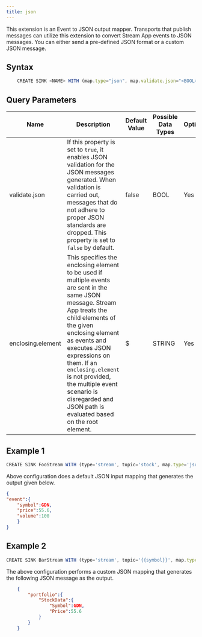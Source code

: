 ```yaml
---
title: json
---
```


This extension is an Event to JSON output mapper. Transports that publish messages can utilize this extension to convert Stream App events to JSON messages. You can either send a pre-defined JSON format or a custom JSON message.

## Syntax

```js
    CREATE SINK <NAME> WITH (map.type="json", map.validate.json="<BOOL>", map.enclosing.element="<STRING>")
```

## Query Parameters

| Name              | Description           | Default Value | Possible Data Types | Optional | Dynamic |
|------------|------------------------------------------|---------------|---------------------|----------|---------|
| validate.json     | If this property is set to `true`, it enables JSON validation for the JSON messages generated. When validation is carried out, messages that do not adhere to proper JSON standards are dropped. This property is set to `false` by default.       | false         | BOOL                | Yes      | No      |
| enclosing.element | This specifies the enclosing element to be used if multiple events are sent in the same JSON message. Stream App treats the child elements of the given enclosing element as events and executes JSON expressions on them. If an `enclosing.element` is not provided, the multiple event scenario is disregarded and JSON path is evaluated based on the root element. | \$            | STRING              | Yes      | No      |

## Example 1

```js
CREATE SINK FooStream WITH (type='stream', topic='stock', map.type='json') (symbol string, price float, volume long);
```

Above configuration does a default JSON input mapping that generates the output given below.

```json
{    
"event":{        
    "symbol":GDN,        
    "price":55.6,        
    "volume":100    
    }
}
```

## Example 2

```js
CREATE SINK BarStream WITH (type='stream', topic='{{symbol}}', map.type='json', map.enclosing.element='$.portfolio', map.validate.json='true', map.payload="""{"StockData":{"Symbol":"{{symbol}}","Price":{{price}}}}""") (symbol string, price float, volume long);
```

The above configuration performs a custom JSON mapping that generates the following JSON message as the output.

```json
    {
        "portfolio":{    
            "StockData":{        
                "Symbol":GDN,        
                "Price":55.6      
            }
        }
    }
```
